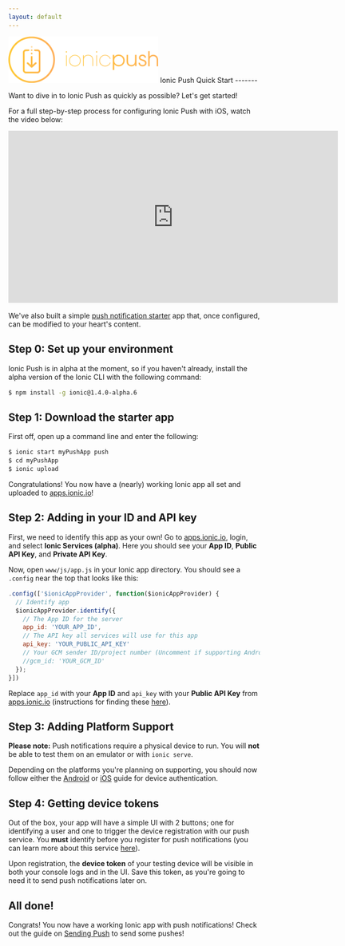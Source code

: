 ```yaml
---
layout: default
---
```


<img src="/img/push-docs/pushlogo.png" style="width: 300px;">
Ionic Push Quick Start
-------

Want to dive in to Ionic Push as quickly as possible?  Let's get started!

For a full step-by-step process for configuring Ionic Push with iOS, watch the video below:

<iframe style="margin: auto" width="660" height="345" src="https://www.youtube.com/embed/yVfEHHs_Fo4" frameborder="0" allowfullscreen></iframe>

We've also built a simple [push notification starter](http://github.com/driftyco/ionic-starter-push) app that, once configured, can be modified to your heart's content.

## Step 0: Set up your environment

Ionic Push is in alpha at the moment, so if you haven't already, install the alpha version of the Ionic CLI with the 
following command:

```bash
$ npm install -g ionic@1.4.0-alpha.6
```

## Step 1: Download the starter app

First off, open up a command line and enter the following:

```bash
$ ionic start myPushApp push
$ cd myPushApp
$ ionic upload
```

Congratulations!  You now have a (nearly) working Ionic app all set and uploaded to 
<a href="http://apps.ionic.io">apps.ionic.io</a>!  

## Step 2: Adding in your ID and API key

First, we need to identify this app as your own!  Go to <a href="http://apps.ionic.io">apps.ionic.io</a>, login, and select 
<strong>Ionic Services (alpha)</strong>.  Here you should see your <strong>App ID</strong>, 
<strong>Public API Key</strong>, and <strong>Private API Key</strong>. 

Now, open `www/js/app.js` in your Ionic app directory.  You should see a `.config` near the top that looks like this:

```javascript
.config(['$ionicAppProvider', function($ionicAppProvider) {
  // Identify app
  $ionicAppProvider.identify({
    // The App ID for the server
    app_id: 'YOUR_APP_ID',
    // The API key all services will use for this app
    api_key: 'YOUR_PUBLIC_API_KEY'
    // Your GCM sender ID/project number (Uncomment if supporting Android)
    //gcm_id: 'YOUR_GCM_ID'
  });
}])
```

Replace `app_id` with your <strong>App ID</strong> and `api_key` with your <strong>Public API Key</strong> from 
<a href="http://apps.ionic.io">apps.ionic.io</a> (instructions for finding these <a href="/find-your-keys">here</a>).

## Step 3: Adding Platform Support

<strong>Please note:</strong> Push notifications require a physical device to run.  You will <strong>not</strong> be 
able to test them on an emulator or with `ionic serve`.

Depending on the platforms you're planning on supporting, you should now 
follow either the <a href="/push/android">Android</a> or <a href="/push/ios">iOS</a> guide for device authentication.

## Step 4: Getting device tokens

Out of the box, your app will have a simple UI with 2 buttons; one for identifying a user and one to trigger the device
registration with our push service.  You <strong>must</strong> identify before you register for push notifications (you
can learn more about this service <a href="/identify">here</a>).

Upon registration, the <strong>device token</strong> of your testing device will be visible in both your console logs
and in the UI.  Save this token, as you're going to need it to send push notifications later on.

## All done!

Congrats!  You now have a working Ionic app with push notifications!  Check out the guide on 
<a href="/push/send">Sending Push</a> to send some pushes!
